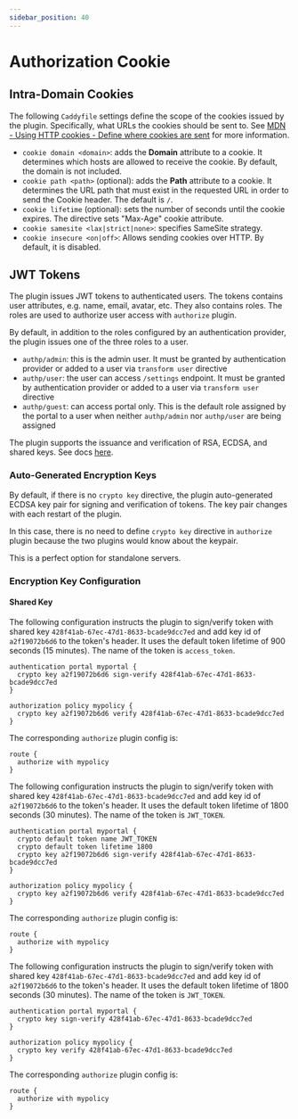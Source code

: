 ```yaml
---
sidebar_position: 40
---
```


# Authorization Cookie

## Intra-Domain Cookies

The following `Caddyfile` settings define the scope of the cookies issued by
the plugin. Specifically, what URLs the cookies should be sent to.
See [MDN - Using HTTP cookies - Define where cookies are sent](https://developer.mozilla.org/en-US/docs/Web/HTTP/Cookies)
for more information.

* `cookie domain <domain>`: adds the **Domain** attribute to a cookie. It
  determines which hosts are allowed to receive the cookie. By default,
  the domain is not included.
* `cookie path <path>` (optional): adds the **Path** attribute to a cookie.
  It determines the URL path that must exist in the requested URL in order
  to send  the Cookie header. The default is `/`.
* `cookie lifetime` (optional): sets the number of seconds until the cookie
  expires. The directive sets "Max-Age" cookie attribute.
* `cookie samesite <lax|strict|none>`: specifies SameSite strategy.
* `cookie insecure <on|off>`: Allows sending cookies over HTTP. By default,
  it is disabled.

## JWT Tokens

The plugin issues JWT tokens to authenticated users. The tokens
contains user attributes, e.g. name, email, avatar, etc. They also
contains roles. The roles are used to authorize user access with
`authorize` plugin.

By default, in addition to the roles configured by an authentication provider,
the plugin issues one of the three roles to a user.

* `authp/admin`: this is the admin user. It must be granted by authentication
  provider or added to a user via `transform user` directive
* `authp/user`: the user can access `/settings` endpoint. It must be granted
  by authentication provider or added to a user via `transform user` directive
* `authp/guest`: can access portal only. This is the default role assigned by
  the portal to a user when neither `authp/admin` nor `authp/user` are being
  assigned

The plugin supports the issuance and verification of RSA, ECDSA, and shared keys.
See docs [here](https://github.com/greenpau/caddy-authorize#token-verification).

### Auto-Generated Encryption Keys

By default, if there is no `crypto key` directive, the plugin auto-generated
ECDSA key pair for signing and verification of tokens. The key pair changes
with each restart of the plugin.

In this case, there is no need to define `crypto key` directive in `authorize` plugin
because the two plugins would know about the keypair.

This is a perfect option for standalone servers.

### Encryption Key Configuration

#### Shared Key

The following configuration instructs the plugin to sign/verify token
with shared key `428f41ab-67ec-47d1-8633-bcade9dcc7ed` and add key id of
`a2f19072b6d6` to the token's header. It uses the default token lifetime
of 900 seconds (15 minutes). The name of the token is `access_token`.

```
authentication portal myportal {
  crypto key a2f19072b6d6 sign-verify 428f41ab-67ec-47d1-8633-bcade9dcc7ed
}

authorization policy mypolicy {
  crypto key a2f19072b6d6 verify 428f41ab-67ec-47d1-8633-bcade9dcc7ed
}
```

The corresponding `authorize` plugin config is:

```
route {
  authorize with mypolicy
}
```

The following configuration instructs the plugin to sign/verify token
with shared key `428f41ab-67ec-47d1-8633-bcade9dcc7ed` and add key id of
`a2f19072b6d6` to the token's header. It uses the default token lifetime
of 1800 seconds (30 minutes). The name of the token is `JWT_TOKEN`.


```
authentication portal myportal {
  crypto default token name JWT_TOKEN
  crypto default token lifetime 1800
  crypto key a2f19072b6d6 sign-verify 428f41ab-67ec-47d1-8633-bcade9dcc7ed
}

authorization policy mypolicy {
  crypto key a2f19072b6d6 verify 428f41ab-67ec-47d1-8633-bcade9dcc7ed
}
```

The corresponding `authorize` plugin config is:

```
route {
  authorize with mypolicy
}
```

The following configuration instructs the plugin to sign/verify token
with shared key `428f41ab-67ec-47d1-8633-bcade9dcc7ed` and add key id of
`a2f19072b6d6` to the token's header. It uses the default token lifetime
of 1800 seconds (30 minutes). The name of the token is `JWT_TOKEN`.


```
authentication portal myportal {
  crypto key sign-verify 428f41ab-67ec-47d1-8633-bcade9dcc7ed
}

authorization policy mypolicy {
  crypto key verify 428f41ab-67ec-47d1-8633-bcade9dcc7ed
}
```

The corresponding `authorize` plugin config is:

```
route {
  authorize with mypolicy
}
```


